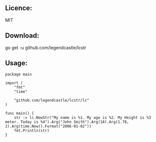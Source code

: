 Licence:
-----------
MIT

Download:
-----------
go get -u github.com/legendcastle/lcstr

Usage:
-----------

```
package main

import (
	"fmt"
	"time"

	"github.com/legendcastle/lcstr/lc"
)

func main() {
	str := lc.NewStr("My name is %1. My age is %2. My Height is %3 meter. Today is %4").Arg("John Smith").Arg(18).Arg(1.78, 2).Arg(time.Now().Format("2006-01-02"))
	fmt.Println(str)
}
```